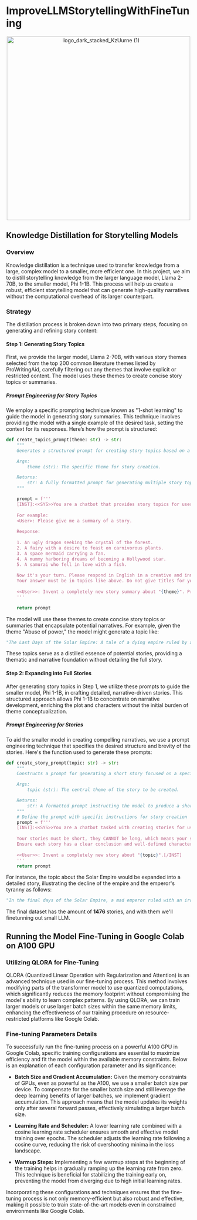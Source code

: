 # ImproveLLMStorytellingWithFineTuning

<p align="center">
  <img width="500" alt="logo_dark_stacked_KzUurne (1)" src="https://github.com/SVJLucas/SVJLucas/assets/60625769/1501cb07-3add-4907-9778-10b90c223e69">
</p>

## Knowledge Distillation for Storytelling Models

### Overview
Knowledge distillation is a technique used to transfer knowledge from a large, complex model to a smaller, more efficient one. In this project, we aim to distill storytelling knowledge from the larger language model, Llama 2-70B, to the smaller model, Phi 1-1B. This process will help us create a robust, efficient storytelling model that can generate high-quality narratives without the computational overhead of its larger counterpart.

### Strategy
The distillation process is broken down into two primary steps, focusing on generating and refining story content:

#### Step 1: Generating Story Topics
First, we provide the larger model, Llama 2-70B, with various story themes selected from the top 200 common literature themes listed by ProWritingAid, carefully filtering out any themes that involve explicit or restricted content. The model uses these themes to create concise story topics or summaries.

##### Prompt Engineering for Story Topics
We employ a specific prompting technique known as "1-shot learning" to guide the model in generating story summaries. This technique involves providing the model with a single example of the desired task, setting the context for its responses. Here’s how the prompt is structured:

```python
def create_topics_prompt(theme: str) -> str:
    """
    Generates a structured prompt for creating story topics based on a given theme.

    Args:
        theme (str): The specific theme for story creation.

    Returns:
        str: A fully formatted prompt for generating multiple story topics.
    """

    prompt = f'''
    [INST]:<<SYS>>You are a chatbot that provides story topics for users.
    
    For example:
    <User>: Please give me a summary of a story.
    
    Response:
    
    1. An ugly dragon seeking the crystal of the forest.
    2. A fairy with a desire to feast on carnivorous plants.
    3. A space mermaid carrying a fan.
    4. A mummy harboring dreams of becoming a Hollywood star.
    5. A samurai who fell in love with a fish.
    
    Now it's your turn. Please respond in English in a creative and innovative manner. The more unique and different, the better.
    Your answer must be in topics like above. Do not give titles for your stories!<<SYS>>
    
    <<User>>: Invent a completely new story summary about "{theme}". Provide 7 possibilities. [/INST]
    '''

    return prompt

```


The model will use these themes to create concise story topics or summaries that encapsulate potential narratives. For example, given the theme "Abuse of power," the model might generate a topic like:

```python
"The Last Days of the Solar Empire: A tale of a dying empire ruled by a mad emperor who uses his power to build a pyramid of skulls."
```

These topics serve as a distilled essence of potential stories, providing a thematic and narrative foundation without detailing the full story.

#### Step 2: Expanding into Full Stories

After generating story topics in Step 1, we utilize these prompts to guide the smaller model, Phi 1-1B, in crafting detailed, narrative-driven stories. This structured approach allows Phi 1-1B to concentrate on narrative development, enriching the plot and characters without the initial burden of theme conceptualization.

##### Prompt Engineering for Stories

To aid the smaller model in creating compelling narratives, we use a prompt engineering technique that specifies the desired structure and brevity of the stories. Here's the function used to generate these prompts:

```python
def create_story_prompt(topic: str) -> str:
    """
    Constructs a prompt for generating a short story focused on a specific topic, ensuring the story is concise yet complete.

    Args:
        topic (str): The central theme of the story to be created.

    Returns:
        str: A formatted prompt instructing the model to produce a short story with two compact paragraphs, including a resolution and character development.
    """
    # Define the prompt with specific instructions for story creation
    prompt = f'''
    [INST]:<<SYS>>You are a chatbot tasked with creating stories for users.
    
    Your stories must be short, they CANNOT be long, which means your stories must have only TWO paragraphs of small size.
    Ensure each story has a clear conclusion and well-defined characters!<<SYS>>
    
    <<User>>: Invent a completely new story about "{topic}".[/INST]
    '''
    return prompt
```


For instance, the topic about the Solar Empire would be expanded into a detailed story, illustrating the decline of the empire and the emperor's tyranny as follows:

```python
"In the final days of the Solar Empire, a mad emperor ruled with an iron fist. His power was unmatched, and his people lived in fear of his wrath. The emperor was obsessed with the idea of building a pyramid of skulls, a monument to his own greatness. He believed that the pyramid would grant him immortality, and he spared no expense in its construction.\n\nThe empire was in decline, and the people suffered under the emperor's rule. They were forced to work long hours, and their meager wages were barely enough to sustain them. The emperor cared little for their suffering, and he taxed them heavily to fund his grand project. As the pyramid rose higher and higher, the people grew more and more desperate. They knew that the emperor's madness would be their downfall, and they longed for the day when he would be overthrown. But the emperor's grip on power was too strong, and it seemed that he would never be defeated. The pyramid of skulls stood as a symbol of the empire's decay, a monument to the emperor's madness and the people's suffering."
```

The final dataset has the amount of **1476** stories, and with them we'll finetunning out small LLM.



## Running the Model Fine-Tuning in Google Colab on A100 GPU

### Utilizing QLORA for Fine-Tuning

QLORA (Quantized Linear Operation with Regularization and Attention) is an advanced technique used in our fine-tuning process. This method involves modifying parts of the transformer model to use quantized computations, which significantly reduces the memory footprint without compromising the model's ability to learn complex patterns. By using QLORA, we can train larger models or use larger batch sizes within the same memory limits, enhancing the effectiveness of our training procedure on resource-restricted platforms like Google Colab.

### Fine-tuning Parameters Details
To successfully run the fine-tuning process on a powerful A100 GPU in Google Colab, specific training configurations are essential to maximize efficiency and fit the model within the available memory constraints. Below is an explanation of each configuration parameter and its significance:


* **Batch Size and Gradient Accumulation:** Given the memory constraints of GPUs, even as powerful as the A100, we use a smaller batch size per device. To compensate for the smaller batch size and still leverage the deep learning benefits of larger batches, we implement gradient accumulation. This approach means that the model updates its weights only after several forward passes, effectively simulating a larger batch size.

* **Learning Rate and Scheduler:** A lower learning rate combined with a cosine learning rate scheduler ensures smooth and effective model training over epochs. The scheduler adjusts the learning rate following a cosine curve, reducing the risk of overshooting minima in the loss landscape.

* **Warmup Steps:** Implementing a few warmup steps at the beginning of the training helps in gradually ramping up the learning rate from zero. This technique is beneficial for stabilizing the training early on, preventing the model from diverging due to high initial learning rates.

Incorporating these configurations and techniques ensures that the fine-tuning process is not only memory-efficient but also robust and effective, making it possible to train state-of-the-art models even in constrained environments like Google Colab.

